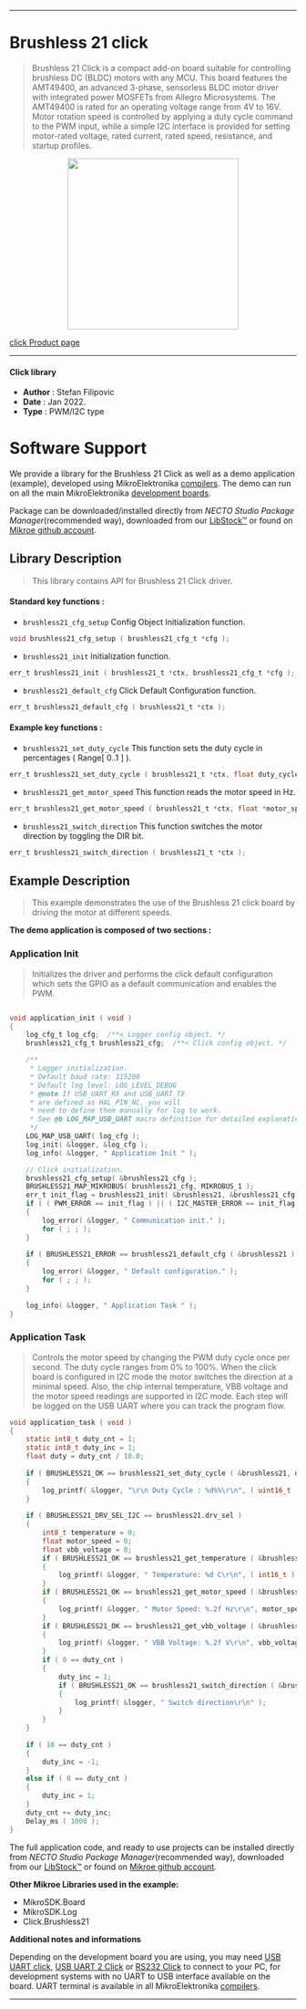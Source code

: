 
---
# Brushless 21 click

> Brushless 21 Click is a compact add-on board suitable for controlling brushless DC (BLDC) motors with any MCU. This board features the AMT49400, an advanced 3-phase, sensorless BLDC motor driver with integrated power MOSFETs from Allegro Microsystems. The AMT49400 is rated for an operating voltage range from 4V to 16V. Motor rotation speed is controlled by applying a duty cycle command to the PWM input, while a simple I2C interface is provided for setting motor-rated voltage, rated current, rated speed, resistance, and startup profiles.

<p align="center">
  <img src="https://download.mikroe.com/images/click_for_ide/brushless21_click.png" height=300px>
</p>

[click Product page](https://www.mikroe.com/brushless-21-click)

---


#### Click library

- **Author**        : Stefan Filipovic
- **Date**          : Jan 2022.
- **Type**          : PWM/I2C type


# Software Support

We provide a library for the Brushless 21 Click
as well as a demo application (example), developed using MikroElektronika
[compilers](https://www.mikroe.com/necto-studio).
The demo can run on all the main MikroElektronika [development boards](https://www.mikroe.com/development-boards).

Package can be downloaded/installed directly from *NECTO Studio Package Manager*(recommended way), downloaded from our [LibStock&trade;](https://libstock.mikroe.com) or found on [Mikroe github account](https://github.com/MikroElektronika/mikrosdk_click_v2/tree/master/clicks).

## Library Description

> This library contains API for Brushless 21 Click driver.

#### Standard key functions :

- `brushless21_cfg_setup` Config Object Initialization function.
```c
void brushless21_cfg_setup ( brushless21_cfg_t *cfg );
```

- `brushless21_init` Initialization function.
```c
err_t brushless21_init ( brushless21_t *ctx, brushless21_cfg_t *cfg );
```

- `brushless21_default_cfg` Click Default Configuration function.
```c
err_t brushless21_default_cfg ( brushless21_t *ctx );
```

#### Example key functions :

- `brushless21_set_duty_cycle` This function sets the duty cycle in percentages ( Range[ 0..1 ] ).
```c
err_t brushless21_set_duty_cycle ( brushless21_t *ctx, float duty_cycle );
```

- `brushless21_get_motor_speed` This function reads the motor speed in Hz.
```c
err_t brushless21_get_motor_speed ( brushless21_t *ctx, float *motor_speed_hz );
```

- `brushless21_switch_direction` This function switches the motor direction by toggling the DIR bit.
```c
err_t brushless21_switch_direction ( brushless21_t *ctx );
```

## Example Description

> This example demonstrates the use of the Brushless 21 click board by driving the motor at different speeds.

**The demo application is composed of two sections :**

### Application Init

> Initializes the driver and performs the click default configuration which sets the GPIO as a default communication and enables the PWM.

```c

void application_init ( void )
{
    log_cfg_t log_cfg;  /**< Logger config object. */
    brushless21_cfg_t brushless21_cfg;  /**< Click config object. */

    /** 
     * Logger initialization.
     * Default baud rate: 115200
     * Default log level: LOG_LEVEL_DEBUG
     * @note If USB_UART_RX and USB_UART_TX 
     * are defined as HAL_PIN_NC, you will 
     * need to define them manually for log to work. 
     * See @b LOG_MAP_USB_UART macro definition for detailed explanation.
     */
    LOG_MAP_USB_UART( log_cfg );
    log_init( &logger, &log_cfg );
    log_info( &logger, " Application Init " );

    // Click initialization.
    brushless21_cfg_setup( &brushless21_cfg );
    BRUSHLESS21_MAP_MIKROBUS( brushless21_cfg, MIKROBUS_1 );
    err_t init_flag = brushless21_init( &brushless21, &brushless21_cfg );
    if ( ( PWM_ERROR == init_flag ) || ( I2C_MASTER_ERROR == init_flag ) )
    {
        log_error( &logger, " Communication init." );
        for ( ; ; );
    }
    
    if ( BRUSHLESS21_ERROR == brushless21_default_cfg ( &brushless21 ) )
    {
        log_error( &logger, " Default configuration." );
        for ( ; ; );
    }
    
    log_info( &logger, " Application Task " );
}

```

### Application Task

> Controls the motor speed by changing the PWM duty cycle once per second. The duty cycle ranges from 0% to 100%. 
When the click board is configured in I2C mode the motor switches the direction at a minimal speed.
Also, the chip internal temperature, VBB voltage and the motor speed readings are supported in I2C mode.
Each step will be logged on the USB UART where you can track the program flow.

```c
void application_task ( void )
{
    static int8_t duty_cnt = 1;
    static int8_t duty_inc = 1;
    float duty = duty_cnt / 10.0;
    
    if ( BRUSHLESS21_OK == brushless21_set_duty_cycle ( &brushless21, duty ) )
    {
        log_printf( &logger, "\r\n Duty Cycle : %d%%\r\n", ( uint16_t )( duty_cnt * 10 ) );
    }
    
    if ( BRUSHLESS21_DRV_SEL_I2C == brushless21.drv_sel ) 
    {
        int8_t temperature = 0;
        float motor_speed = 0;
        float vbb_voltage = 0;
        if ( BRUSHLESS21_OK == brushless21_get_temperature ( &brushless21, &temperature ) )
        {
            log_printf( &logger, " Temperature: %d C\r\n", ( int16_t ) temperature );
        }
        if ( BRUSHLESS21_OK == brushless21_get_motor_speed ( &brushless21, &motor_speed ) )
        {
            log_printf( &logger, " Motor Speed: %.2f Hz\r\n", motor_speed );
        }
        if ( BRUSHLESS21_OK == brushless21_get_vbb_voltage ( &brushless21, &vbb_voltage ) )
        {
            log_printf( &logger, " VBB Voltage: %.2f V\r\n", vbb_voltage );
        }
        if ( 0 == duty_cnt ) 
        {
            duty_inc = 1;
            if ( BRUSHLESS21_OK == brushless21_switch_direction ( &brushless21 ) )
            {
                log_printf( &logger, " Switch direction\r\n" );
            }
        }
    }
    
    if ( 10 == duty_cnt ) 
    {
        duty_inc = -1;
    }
    else if ( 0 == duty_cnt ) 
    {
        duty_inc = 1;
    }
    duty_cnt += duty_inc;
    Delay_ms ( 1000 );
}
```

The full application code, and ready to use projects can be installed directly from *NECTO Studio Package Manager*(recommended way), downloaded from our [LibStock&trade;](https://libstock.mikroe.com) or found on [Mikroe github account](https://github.com/MikroElektronika/mikrosdk_click_v2/tree/master/clicks).

**Other Mikroe Libraries used in the example:**

- MikroSDK.Board
- MikroSDK.Log
- Click.Brushless21

**Additional notes and informations**

Depending on the development board you are using, you may need
[USB UART click](https://www.mikroe.com/usb-uart-click),
[USB UART 2 Click](https://www.mikroe.com/usb-uart-2-click) or
[RS232 Click](https://www.mikroe.com/rs232-click) to connect to your PC, for
development systems with no UART to USB interface available on the board. UART
terminal is available in all MikroElektronika
[compilers](https://shop.mikroe.com/compilers).

---
